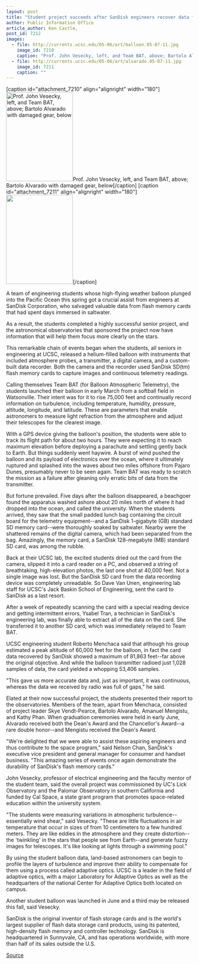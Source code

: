 ```yaml
---
layout: post
title: "Student project succeeds after SanDisk engineers recover data from crash into ocean"
author: Public Information Office
article_author: Ken Castle,
post_id: 7212
images:
  - file: http://currents.ucsc.edu/05-06/art/balloon.05-07-11.jpg
    image_id: 7210
    caption: "Prof. John Vesecky, left, and Team BAT, above; Bartolo Alvarado with damaged gear, below"
  - file: http://currents.ucsc.edu/05-06/art/alvarado.05-07-11.jpg
    image_id: 7211
    caption: ""
---
```


[caption id="attachment_7210" align="alignright" width="180"]<a href="http://dev-ucsc-news.pantheonsite.io/wp-content/uploads/2005/07/balloon.05-07-11.jpg"><img class="size-full wp-image-7210" src="http://dev-ucsc-news.pantheonsite.io/wp-content/uploads/2005/07/balloon.05-07-11.jpg" alt="Prof. John Vesecky, left, and Team BAT, above; Bartolo Alvarado with damaged gear, below" width="180" height="240" /></a>Prof. John Vesecky, left, and Team BAT, above; Bartolo Alvarado with damaged gear, below[/caption]
[caption id="attachment_7211" align="alignright" width="180"]<a href="http://dev-ucsc-news.pantheonsite.io/wp-content/uploads/2005/07/alvarado.05-07-11.jpg"><img class="size-full wp-image-7211" src="http://dev-ucsc-news.pantheonsite.io/wp-content/uploads/2005/07/alvarado.05-07-11.jpg" alt="" width="180" height="240" /></a>[/caption]
<a name="content" id="content"></a>
<p>
  A team of engineering students whose high-flying weather balloon plunged into the Pacific Ocean this spring got a crucial assist from engineers at SanDisk Corporation, who salvaged valuable data from flash memory cards that had spent days immersed in saltwater.
</p>
<p>
  As a result, the students completed a highly successful senior project, and the astronomical observatories that sponsored the project now have information that will help them focus more clearly on the stars.
</p>
<p>
  This remarkable chain of events began when the students, all seniors in engineering at UCSC, released a helium-filled balloon with instruments that included atmosphere probes, a transmitter, a digital camera, and a custom-built data recorder. Both the camera and the recorder used SanDisk SD(tm) flash memory cards to capture images and continuous telemetry readings.
</p>
<p>
  Calling themselves Team BAT (for Balloon Atmospheric Telemetry), the students launched their balloon in early March from a softball field in Watsonville. Their intent was for it to rise 75,000 feet and continually record information on turbulence, including temperature, humidity, pressure, altitude, longitude, and latitude. These are parameters that enable astronomers to measure light refraction from the atmosphere and adjust their telescopes for the clearest image.
</p>
<p>
  With a GPS device giving the balloon's position, the students were able to track its flight path for about two hours. They were expecting it to reach maximum elevation before deploying a parachute and settling gently back to Earth. But things suddenly went haywire. A burst of wind pushed the balloon and its payload of electronics over the ocean, where it ultimately ruptured and splashed into the waves about two miles offshore from Pajaro Dunes, presumably never to be seen again. Team BAT was ready to scratch the mission as a failure after gleaning only erratic bits of data from the transmitter.
</p>
<p>
  But fortune prevailed. Five days after the balloon disappeared, a beachgoer found the apparatus washed ashore about 20 miles north of where it had dropped into the ocean, and called the university. When the students arrived, they saw that the small padded lunch bag containing the circuit board for the telemetry equipment--and a SanDisk 1-gigabyte (GB) standard SD memory card--were thoroughly soaked by saltwater. Nearby were the shattered remains of the digital camera, which had been separated from the bag. Amazingly, the memory card, a SanDisk 128-megabyte (MB) standard SD card, was among the rubble.
</p>
<p>
  Back at their UCSC lab, the excited students dried out the card from the camera, slipped it into a card reader on a PC, and observed a string of breathtaking, high-elevation photos, the last one shot at 40,000 feet. Not a single image was lost. But the SanDisk SD card from the data recording device was completely unreadable. So Dave Van Unen, engineering lab staff for UCSC's Jack Baskin School of Engineering, sent the card to SanDisk as a last resort.
</p>
<p>
  After a week of repeatedly scanning the card with a special reading device and getting intermittent errors, Ysabel Tran, a technician in SanDisk's engineering lab, was finally able to extract all of the data on the card. She transferred it to another SD card, which was immediately relayed to Team BAT.
</p>
<p>
  UCSC engineering student Roberto Menchaca said that although his group estimated a peak altitude of 60,000 feet for the balloon, in fact the card data recovered by SanDisk showed a maximum of 81,863 feet--far above the original objective. And while the balloon transmitter radioed just 1,028 samples of data, the card yielded a whopping 53,406 samples.
</p>
<p>
  "This gave us more accurate data and, just as important, it was continuous, whereas the data we received by radio was full of gaps," he said.
</p>
<p>
  Elated at their now successful project, the students presented their report to the observatories. Members of the team, apart from Menchaca, consisted of project leader Skye Vendt-Pearce, Bartolo Alvarado, Amanuel Mengistu, and Kathy Phan. When graduation ceremonies were held in early June, Alvarado received both the Dean's Award and the Chancellor's Award--a rare double honor--and Mengistu received the Dean's Award.
</p>
<p>
  "We're delighted that we were able to assist these aspiring engineers and thus contribute to the space program," said Nelson Chan, SanDisk's executive vice president and general manager for consumer and handset business. "This amazing series of events once again demonstrate the durability of SanDisk's flash memory cards."
</p>
<p>
  John Vesecky, professor of electrical engineering and the faculty mentor of the student team, said the overall project was commissioned by UC's Lick Observatory and the Palomar Observatory in southern California and funded by Cal Space, a state grant program that promotes space-related education within the university system.
</p>
<p>
  "The students were measuring variations in atmospheric turbulence--essentially wind shear," said Vesecky. "These are little fluctuations in air temperature that occur in sizes of from 10 centimeters to a few hundred meters. They are like eddies in the atmosphere and they create distortion--the 'twinkling' in the stars that people see from Earth--and generate fuzzy images for telescopes. It's like looking at lights through a swimming pool."
</p>
<p>
  By using the student balloon data, land-based astronomers can begin to profile the layers of turbulence and improve their ability to compensate for them using a process called adaptive optics. UCSC is a leader in the field of adaptive optics, with a major Laboratory for Adaptive Optics as well as the headquarters of the national Center for Adaptive Optics both located on campus.
</p>
<p>
  Another student balloon was launched in June and a third may be released this fall, said Vesecky.
</p>
<p>
  SanDisk is the original inventor of flash storage cards and is the world's largest supplier of flash data storage card products, using its patented, high-density flash memory and controller technology. SanDisk is headquartered in Sunnyvale, CA, and has operations worldwide, with more than half of its sales outside the U.S.
</p>
<p><a href="http://www1.ucsc.edu/currents/05-06/07-11/sandisk.asp" title="Permalink to sandisk">Source</a></p>
